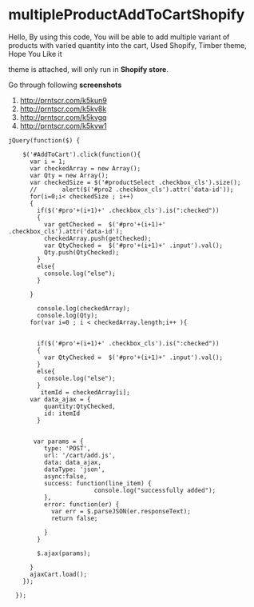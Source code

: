 # multipleProductAddToCartShopify
Hello, By using this code, You will be able to add multiple variant of products with varied quantity into the cart, Used Shopify, Timber theme, Hope You Like it

theme is attached, will only run in **Shopify store**.

Go through following **screenshots**
1) http://prntscr.com/k5kun9
2) http://prntscr.com/k5kv8k
3) http://prntscr.com/k5kvgq
4) http://prntscr.com/k5kvw1

```
jQuery(function($) {
    
    $('#AddToCart').click(function(){
      var i = 1;
      var checkedArray = new Array();
      var Qty = new Array();
      var checkedSize = $('#productSelect .checkbox_cls').size();
      //       alert($('#pro2 .checkbox_cls').attr('data-id'));
      for(i=0;i< checkedSize ; i++)
      {
        if($('#pro'+(i+1)+' .checkbox_cls').is(":checked"))
        {
          var getChecked =  $('#pro'+(i+1)+' .checkbox_cls').attr('data-id');
          checkedArray.push(getChecked);
          var QtyChecked =  $('#pro'+(i+1)+' .input').val();
          Qty.push(QtyChecked);
        }
        else{
          console.log("else");
        }
        
      }
      
		console.log(checkedArray);
        console.log(Qty);
      for(var i=0 ; i < checkedArray.length;i++ ){
        
       
        if($('#pro'+(i+1)+' .checkbox_cls').is(":checked"))
        {
          var QtyChecked =  $('#pro'+(i+1)+' .input').val();
        }
        else{
          console.log("else");
        }
         itemId = checkedArray[i];
      var data_ajax = {
          quantity:QtyChecked,
          id: itemId
        }

      
       var params = {
          type: 'POST',
          url: '/cart/add.js',
          data: data_ajax,
          dataType: 'json',
          async:false,
          success: function(line_item) {
                        console.log("successfully added");
          },
          error: function(er) {
            var err = $.parseJSON(er.responseText);
            return false;
             
          }
        }
        
        $.ajax(params);
      
      }
      ajaxCart.load();
    });
   
  });

```
